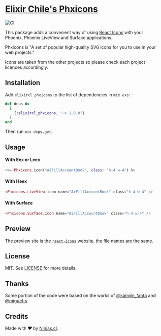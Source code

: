 # [Elixir Chile's Phxicons](https://github.com/elixircl/phxicons)

![CI](https://github.com/elixircl/phxicons/actions/workflows/ci.yml/badge.svg)

This package adds a convenient way of using [React Icons](https://react-icons.github.io/react-icons) with your Phoenix, Phoenix LiveView and Surface applications.

Phxicons is "A set of popular high-quality SVG icons for you to use in your web projects."

Icons are taken from the other projects
so please check each project licences accordingly.


## Installation

Add `elixircl_phxicons` to the list of dependencies in `mix.exs`:

```elixir
def deps do
  [
    {:elixircl_phxicons, "~> 1.0.0"}
  ]
end
```

Then run `mix deps.get`.

## Usage

#### With Eex or Leex

```elixir
<%= Phxicons.icon("AiFillAccountBook", class: "h-4 w-4") %>
```

#### With Heex

```elixir
<Phxicons.LiveView.icon name="AiFillAccountBook" class="h-4 w-4" />
```

#### With Surface

```elixir
<Phxicons.Surface.Icon name="AiFillAccountBook" class="h-4 w-4" />
```

## Preview
The preview site is the [`react-icons`](https://react-icons.github.io/react-icons) website, the file names are the same.

## License

MIT. See [LICENSE](https://github.com/elixircl/phxicons/blob/main/LICENSE) for more details.

## Thanks

Some portion of the code were based on the works of [@kamijin_fanta](https://github.com/react-icons/react-icons) and [@miguel-s](https://github.com/miguel-s/ex_heroicons).

## Credits

Made with <i class="fa fa-heart">&#9829;</i> by <a href="https://ninjas.cl" target="_blank">Ninjas.cl</a>.
